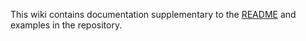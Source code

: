 This wiki contains documentation supplementary to the [README](https://github.com/Foggalong/edinburgh-math-latex/blob/master/README.md) and examples in the repository.